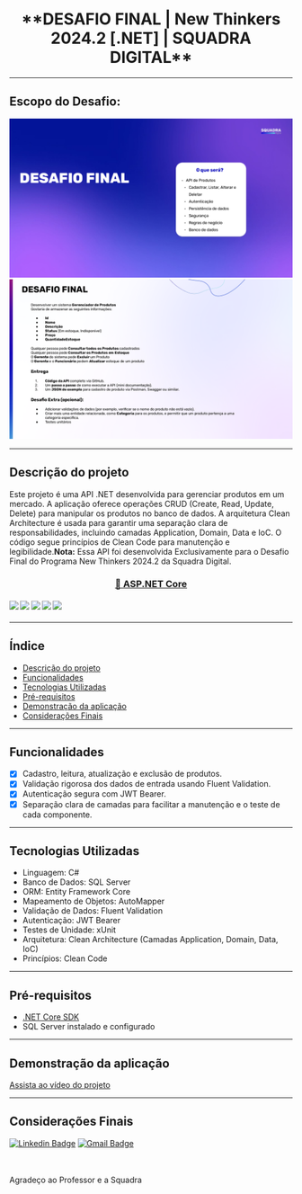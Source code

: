 <h1 align="center">
    **DESAFIO FINAL | New Thinkers 2024.2 [.NET] | SQUADRA DIGITAL**
</h1>

---

## Escopo do Desafio:
![Introdução ao Desafio](Imagens/1.png)
![Introdução ao Desafio](Imagens/2.png)

---

## Descrição do projeto
Este projeto é uma API .NET desenvolvida para gerenciar produtos em um mercado. A aplicação oferece operações CRUD (Create, Read, Update, Delete) para manipular os produtos no banco de dados. A arquitetura Clean Architecture é usada para garantir uma separação clara de responsabilidades, incluindo camadas Application, Domain, Data e IoC. O código segue princípios de Clean Code para manutenção e legibilidade.**Nota:** Essa API foi desenvolvida Exclusivamente para o Desafio Final do Programa New Thinkers 2024.2 da Squadra Digital.<br/>

<h3 align="center">
    <a href="https://learn.microsoft.com/pt-br/aspnet/core/introduction-to-aspnet-core?view=aspnetcore-7.0">🔗 ASP.NET Core</a>
</h3>

<h4>
    <img src="https://img.shields.io/badge/testes-?%20aprovados%2C%200%2?falhas-green" />
    <img src="https://img.shields.io/badge/versão-v1.0.0-blue" />
    <img src="https://img.shields.io/badge/último%20atualização-dezembro%202024-lightblue" />
    <img src="https://img.shields.io/badge/linguagem-c%23-orange" />
    <img src="https://img.shields.io/badge/plataforma-asp.net%20core-orange" />
</h4>

 ---

## Índice
<ul>
  <li><a href="#descrição-do-projeto">Descrição do projeto</a></li>
  <li><a href="#funcionalidades">Funcionalidades</a></li>
  <li><a href="#tecnologias-utilizadas">Tecnologias Utilizadas</a></li>
  <li><a href="#pré-requisitos">Pré-requisitos</a></li>
  <li><a href="##demonstração-da-aplicação">Demonstração da aplicação</a></li>
  <li><a href="#considerações-finais">Considerações Finais</a></li>
</ul>

---

## Funcionalidades

- [x] Cadastro, leitura, atualização e exclusão de produtos.
- [x] Validação rigorosa dos dados de entrada usando Fluent Validation.
- [x] Autenticação segura com JWT Bearer.
- [x] Separação clara de camadas para facilitar a manutenção e o teste de cada componente.

---

## Tecnologias Utilizadas

- Linguagem: C#
- Banco de Dados: SQL Server
- ORM: Entity Framework Core
- Mapeamento de Objetos: AutoMapper
- Validação de Dados: Fluent Validation
- Autenticação: JWT Bearer
- Testes de Unidade: xUnit
- Arquitetura: Clean Architecture (Camadas Application, Domain, Data, IoC)
- Princípios: Clean Code

---

## Pré-requisitos

- [.NET Core SDK](https://dotnet.microsoft.com/download)
- SQL Server instalado e configurado

---

## Demonstração da aplicação
[Assista ao vídeo do projeto](video/demo.mp4)

---

## Considerações Finais

[![Linkedin Badge](https://img.shields.io/badge/-Andressa-blue?style=flat-square&logo=Linkedin&logoColor=white&link=https://www.linkedin.com/in/CleytonGravito/)](https://www.linkedin.com/in/CleytonGravito/) 
[![Gmail Badge](https://img.shields.io/badge/-Cleytong122@gmail.com-c14438?style=flat-square&logo=Gmail&logoColor=white&link=mailto:Cleytong122@gmail.com)](mailto:Cleytong122@gmail.com)

<br/><br/>
Agradeço ao Professor e a Squadra
<br/><br/>

